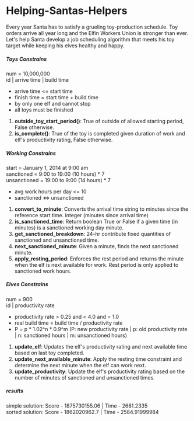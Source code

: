 Helping-Santas-Helpers
======================

Every year Santa has to satisfy a grueling toy-production schedule. Toy orders arrive all year long and the Elfin Workers Union is stronger than ever. Let's help Santa develop a job scheduling algorithm that meets his toy target while keeping his elves healthy and happy.

##### Toys Constrains
num = 10,000,000 <br>
id | arrive time | build time 
 - arrive time <= start time
 - finish time = start time + build time
 - by only one elf and cannot stop
 - all toys must be finished
1. **outside_toy_start_period()**: True of outside of allowed starting period, False otherwise. 
2. **is_complete()**: True of the toy is completed given duration of work and elf's productivity rating, False otherwise. 

##### Working Constrains
start = January 1, 2014 at 9:00 am <br>
sanctioned = 9:00 to 19:00 (10 hours) * 7 <br>
unsanctioned = 19:00 to 9:00 (14 hours) * 7 <br>
 - avg work hours per day <= 10
 - sanctioned <=> unsanctioned
1. **convert_to_minute**: Converts the arrival time string to minutes since the reference start time. integer (minutes since arrival time)
2. **is_sanctioned_time**: Return boolean True or False if a given time (in minutes) is a sanctioned working day minute.
3. **get_sanctioned_breakdown**: 24-hr contribute fixed quantities of sanctioned and unsanctioned time.
4. **next_sanctioned_minute**: Given a minute, finds the next sanctioned minute.
5. **apply_resting_period**: Enforces the rest period and returns the minute when the elf is next available for work. Rest period is only applied to sanctioned work hours.

##### Elves Constrains
num = 900 <br>
id | productivity rate
 - productivity rate > 0.25 and < 4.0 and = 1.0
 - real build time = build time / productivity rate
 - P = p * 1.02^n * 0.9^m (P: new productivity rate | p: old productivity rate | n: sanctioned hours | m: unsanctioned hours)
1. **update_elf**: Updates the elf's productivity rating and next available time based on last toy completed.
2. **update_next_available_minute**: Apply the resting time constraint and determine the next minute when the elf can work next.
3. **update_productivity**: Update the elf's productivity rating based on the number of minutes of sanctioned and unsanctioned times.


##### results
simple solution: Score - 1875730155.06 | Time - 2681.2335 <br>
sorted solution: Score - 1862020962.7 | Time - 2584.91999984


